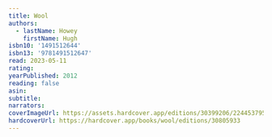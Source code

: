 ```yaml
---
title: Wool
authors:
  - lastName: Howey
    firstName: Hugh
isbn10: '1491512644'
isbn13: '9781491512647'
read: 2023-05-11
rating:
yearPublished: 2012
reading: false
asin:
subtitle:
narrators:
coverImageUrl: https://assets.hardcover.app/editions/30399206/224453795040747.jpg
hardcoverUrl: https://hardcover.app/books/wool/editions/30805933
---
```

